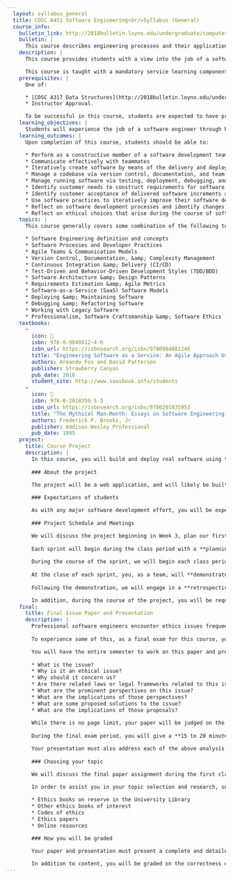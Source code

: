 ```yaml
---
  layout: syllabus_general
  title: COSC A451 Software Engineering<br/>Syllabus (General)
  course_info:
    bulletin_link: http://2018bulletin.loyno.edu/undergraduate/computer-science#cosc-a451
    bulletin: |
      This course describes engineering processes and their application to the development of software.
    description: |
      This course provides students with a view into the job of a software engineer through hands-on interaction with course material. Topics covered include engineering processes and their application to the development of software; cost and effort estimation; software testing and test management; team structure, roles and composition; deployment and configuration management; and professional ethics.

      This course is taught with a mandatory service learning component, during which you students work on a real software development project in a team context for a real client and reflect upon that experience. It is not possible to pass this course without taking part in this hands-on learning experience.
    prerequisites: |
      One of:

      * [COSC A317 Data Structures](http://2018bulletin.loyno.edu/undergraduate/computer-science#cosc-a317) and Sophomore standing
      * Instructor Approval.

      To be successful in this course, students are expected to have practical experience building software, and in particular, should be comfortable working with data structures, designing classes, and writing software modules.
    learning_objectives: |
      Students will experience the job of a software engineer through hands-on interaction with course material. The course will provide students with opportunities to experience: engineering processes and their application to the development of software; cost and effort estimation; software testing and test management; team structure, roles and composition; deployment and configuration management; and professional ethics.
    learning_outcomes: |
      Upon completion of this course, students should be able to:

      * Perform as a constructive member of a software development team
      * Communicate effectively with teammates
      * Iteratively create software by means of the delivery and deployment of software increments
      * Manage a codebase via version control, documentation, and team processes
      * Manage running software via testing, deployment, debugging, and maintenance activities
      * Identify customer needs to construct requirements for software
      * Identify customer acceptance of delivered software increments and understand satisfaction level
      * Use software practices to iteratively improve their software development processes and skills
      * Reflect on software development processes and identify changes that can improve future work
      * Reflect on ethical choices that arise during the course of software development in a corporate/client-interaction setting and identify personal and professional values that guide decisions
    topics: |
      This course generally covers some combination of the following topics:

      * Software Engineering definition and concepts
      * Software Processes and Developer Practices
      * Agile Teams & Communication Models
      * Version Control, Documentation, &amp; Complexity Management
      * Continuous Integration &amp; Delivery (CI/CD)
      * Test-Driven and Behavior-Driven Development Styles (TDD/BDD)
      * Software Architecture &amp; Design Patterns
      * Requirements Estimation &amp; Agile Metrics
      * Software-as-a-Service (SaaS) Software Models
      * Deploying &amp; Maintaining Software
      * Debugging &amp; Refactoring Software
      * Working with Legacy Software
      * Professionalism, Software Craftsmanship &amp; Software Ethics
    textbooks:
      - 
        icon: 📗
        isbn: 978-0-9848812-4-6
        isbn_url: https://isbnsearch.org/isbn/9780984881246
        title: "Engineering Software as a Service: An Agile Approach Using Cloud Computing, 1st Edition (v1.2.1)"
        authors: Armando Fox and David Patterson
        publisher: Strawberry Canyon
        pub_date: 2016
        student_site: http://www.saasbook.info/students
      - 
        icon: 📘
        isbn: 978-0-2018359-5-3
        isbn_url: https://isbnsearch.org/isbn/9780201835953
        title: "The Mythical Man-Month: Essays on Software Engineering, Anniversary Edition (2nd Ed.)"
        authors: Frederick P. Brooks, Jr
        publisher: Addison-Wesley Professional
        pub_date: 1995
    project:
      title: Course Project
      description: |
        In this course, you will build and deploy real software using the processes, practices, and ideas you&#39;re learning about. The course project is a large effort that will be completed as a team.
        
        ### About the project

        The project will be a web application, and will likely be built (depending on the client needs and project requirements) with [Ruby](https://www.ruby-lang.org/en/) and [JavaScript](https://developer.mozilla.org/en-US/docs/Web/JavaScript) using the [Rails](http://rubyonrails.org/) web framework. Project, requirement, code and code review artifacts will be managed via [GitHub](https://github.com) using the [git](https://git-scm.com/) version control system.
        
        ### Expectations of students

        As with any major software development effort, you will be expected to work independently and as a team **outside the classroom** in order to complete this project. You will be expected to coordinate with classmates **on your own** in order to facilitate team collaborative work outside of class.
        
        ### Project Schedule and Meetings

        We will discuss the project beginning in Week 3, plan our first development iteration (or sprint) at the end of that week, and begin development immediately afterward. In total, the project will cover four (4) three-week sprints. Detailed project schedule will be presented at the project kick-off meeting during class.
        
        Each sprint will begin during the class period with a **planning session**. During this session, you will, as a team, estimate the development effort required for requirements and decide on a subset of requirements you will implement during the iteration. As a team, you will commit to completing these requirements entirely by the end of the iteration.
        
        During the course of the sprint, we will begin each class period with a quick **stand-up meeting**. The purpose of this meeting is to identify (1) what&#39;s been done since the last stand-up; (2) what you&#39;re planning to do before the next stand-up; (3) what impediments are blocking progress on your work; and (4) what help you need from your teammates. No problem-solving will happen during this meeting -- any identified impediments or needed help will be handled in a scheduled session with your teammates outside of class.
        
        At the close of each sprint, you, as a team, will **demonstrate the software increment** you built during the iteration. This demonstration should focus on the value the software increment provides to the customer/client and users of the software. You should be prepared to answer questions about what you&#39;ve built and how it works.
        
        Following the demonstration, we will engage in a **retrospective session**, where we will evaluate how well the development practices and process used worked, and identify ways to improve these for the next iteration. At the close of the retrospective, we will add one or more process improvement tasks to our list of requirements that _must_ be tackled within the next iteration.

        In addition, during the course of the project, you will be required to keep a reflections journal, periodically turned in, with reflections on what you&#39;ve learned, how you&#39;ve adjusted your process and team interactions, and assumptions you&#39;ve had that have been overturned. This journal will be invaluable when completing the reflection paper assignment at the end of the course, and may also help you complete the final (see *Final Issue Paper and Presentation* below).
    final:
      title: Final Issue Paper and Presentation
      description: |
        Professional software engineers encounter ethics issues frequently in the work they do. Many professional software engineers adopt a code of ethics that guides their approach to their work and helps them decide what kinds of work they are willing to do.
        
        To experience some of this, as a final exam for this course, you will write an **in-depth issue paper on a software ethics question or problem of your choice**, and present your findings to the class.

        You will have the entire semester to work on this paper and presentation. Thus, you will be expected to research the topic in detail, finding and presenting a detailed analysis of the various approaches, perspectives, and implications associated with the issue you have chosen. In particular, your paper must address in detail the following **analysis questions**:
        
        * What is the issue?
        * Why is it an ethical issue?
        * Why should it concern us?
        * Are there related laws or legal frameworks related to this issue?
        * What are the prominent perspectives on this issue?
        * What are the implications of those perspectives?
        * What are some proposed solutions to the issue?
        * What are the implications of those proposals?
          
        While there is no page limit, your paper will be judged on the completeness of the ideas presented, and an extraordinarily concise treatment of an ethics issue will likely require well over 10 pages single-spaced.
        
        During the final exam period, you will give a **15 to 20 minute presentation** to the class on your findings. This presentation should describe and illustrate for your classmates the answers you found for all the analysis questions.

        Your presentation must also address each of the above analysis questions in sufficient detail to give classmates a clear understanding of what you found while maintaining the interest of your audience and fitting within the allotted time period.
        
        ### Choosing your topic

        We will discuss the final paper assignment during the first class period. From that time, you will have two weeks in which to select and turn in a brief (3-5 sentences) paragraph on the topic you have chosen to research. All topics will be approved by the instructor during week three (3).

        In order to assist you in your topic selection and research, several resources are available to you.
        
        * Ethics books on reserve in the University Library
        * Other ethics books of interest
        * Codes of ethics
        * Ethics papers
        * Online resources

        ### How you will be graded

        Your paper and presentation must present a complete and detailed analysis of the issue you&#39;ve chosen, answering the above analysis questions at a minimum. 
        
        In addition to content, you will be graded on the correctness of your writing (spelling, grammar, punctuation, word choice, etc.), the readability and formatting of your submitted paper (font choice, margins, line length, spacing, etc.), and on your presentation skills (vocal projection, clarity of speech, appropriateness of movement, eye contact, visual aids, appropriate attire, etc.). Please be careful in your writing and practice your presentation prior to the final exam period.
---
```

